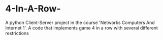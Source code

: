 # 4-In-A-Row-
A python Client-Server project in the course 'Networks Computers And Internet 1'. A code that implements game 4 in a row with several different restrictions

